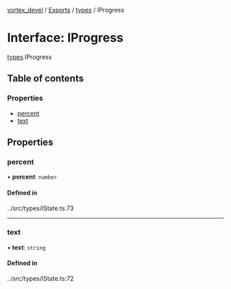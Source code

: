 [vortex_devel](../README.md) / [Exports](../modules.md) / [types](../modules/types.md) / IProgress

# Interface: IProgress

[types](../modules/types.md).IProgress

## Table of contents

### Properties

- [percent](types.IProgress.md#percent)
- [text](types.IProgress.md#text)

## Properties

### percent

• **percent**: `number`

#### Defined in

../src/types/IState.ts:73

___

### text

• **text**: `string`

#### Defined in

../src/types/IState.ts:72
